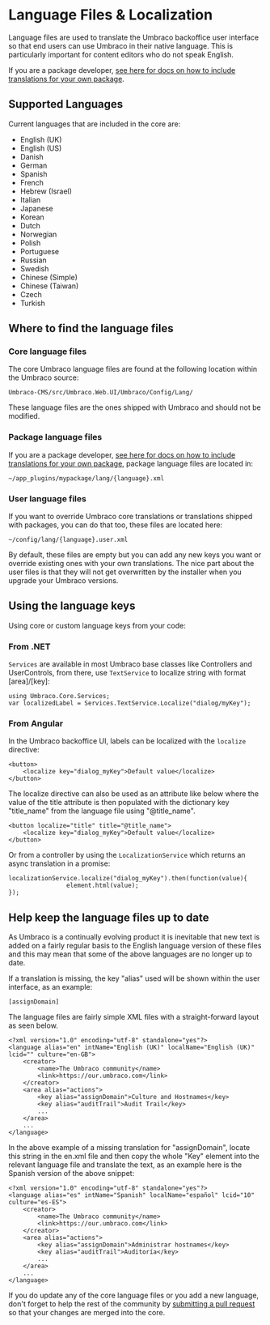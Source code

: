 # Language Files & Localization

Language files are used to translate the Umbraco backoffice user interface so that end users can use Umbraco in their native language. This is particularly important for content editors who do not speak English.

If you are a package developer, [see here for docs on how to include translations for your own package](Language-Files-For-Packages/index.md).

## Supported Languages
Current languages that are included in the core are:

- English (UK)
- English (US)
- Danish
- German
- Spanish
- French
- Hebrew (Israel)
- Italian
- Japanese
- Korean
- Dutch
- Norwegian
- Polish
- Portuguese
- Russian
- Swedish
- Chinese (Simple)
- Chinese (Taiwan)
- Czech
- Turkish

## Where to find the language files

### Core language files
The core Umbraco language files are found at the following location within the Umbraco source:

	Umbraco-CMS/src/Umbraco.Web.UI/Umbraco/Config/Lang/
	
These language files are the ones shipped with Umbraco and should not be modified. 

### Package language files
If you are a package developer, [see here for docs on how to include translations for your own package](Language-Files-For-Packages/index.md), package language files are located in:

	~/app_plugins/mypackage/lang/{language}.xml

### User language files
If you want to override Umbraco core translations or translations shipped with packages, you can do that too, these files are located here:

	~/config/lang/{language}.user.xml
	
By default, these files are empty but you can add any new keys you want or override existing ones with your own translations. The nice part about the user files is that they will not get overwritten by the installer when you upgrade your Umbraco versions.

## Using the language keys
Using core or custom language keys from your code:


### From .NET
`Services` are available in most Umbraco base classes like Controllers and UserControls, from there, use `TextService` to localize string with format [area]/[key]:

    using Umbraco.Core.Services;
    var localizedLabel = Services.TextService.Localize("dialog/myKey");


### From Angular
In the Umbraco backoffice UI, labels can be localized with the `localize` directive:

    <button>
        <localize key="dialog_myKey">Default value</localize>
    </button>
    
The localize directive can also be used as an attribute like below where the value of the title attribute is then populated with the dictionary key "title_name" from the language file using "@title_name".

    <button localize="title" title="@title_name">
        <localize key="dialog_myKey">Default value</localize>
    </button>

Or from a controller by using the `LocalizationService` which returns an async translation in a promise:

    localizationService.localize("dialog_myKey").then(function(value){
	                element.html(value);
    });

## Help keep the language files up to date

As Umbraco is a continually evolving product it is inevitable that new text is added on a fairly regular basis to the English language version of these files and this may mean that some of the above languages are no longer up to date.

If a translation is missing, the key "alias" used will be shown within the user interface, as an example:

	[assignDomain]

The language files are fairly simple XML files with a straight-forward layout as seen below.

	<?xml version="1.0" encoding="utf-8" standalone="yes"?>
	<language alias="en" intName="English (UK)" localName="English (UK)" lcid="" culture="en-GB">
		<creator>
			<name>The Umbraco community</name>
			<link>https://our.umbraco.com</link>
		</creator>
		<area alias="actions">
			<key alias="assignDomain">Culture and Hostnames</key>
			<key alias="auditTrail">Audit Trail</key>
			...
		</area>
		...
	</language>
	
In the above example of a missing translation for "assignDomain", locate this string in the en.xml file and then copy the whole "Key" element into the relevant language file and translate the text, as an example here is the Spanish version of the above snippet:

	<?xml version="1.0" encoding="utf-8" standalone="yes"?>
	<language alias="es" intName="Spanish" localName="español" lcid="10" culture="es-ES">
		<creator>
	    	<name>The Umbraco community</name>
	    	<link>https://our.umbraco.com</link>
		</creator>
		<area alias="actions">
		    <key alias="assignDomain">Administrar hostnames</key>
		    <key alias="auditTrail">Auditoría</key>
			...
		</area>
		...
	</language>

If you do update any of the core language files or you add a new language, don't forget to help the rest of the community by [submitting a pull request](../../Contribute/index.md) so that your changes are merged into the core.
